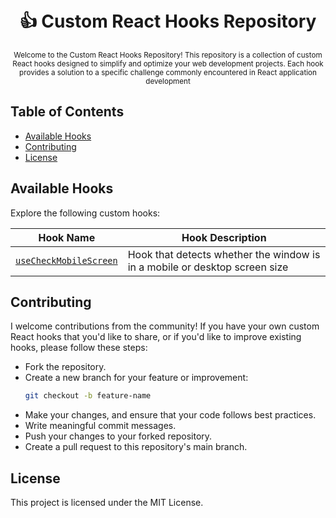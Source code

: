 <div align="center">
  <h1>
    <br/>
    👍 Custom React Hooks Repository
    <br />
  </h1>
  <sup>
    Welcome to the Custom React Hooks Repository! This repository is a collection of custom React hooks designed to simplify and optimize your web development projects. Each hook provides a solution to a specific challenge commonly encountered in React application development
  </sup>
  <br />
</div>


## Table of Contents

- [Available Hooks](#available-hooks)
- [Contributing](#contributing)
- [License](#license)

## Available Hooks

Explore the following custom hooks:

| Hook Name                                      | Hook Description                                                           
| ----------------------------------------       | -------------------------------------------------------------------------- 
| [`useCheckMobileScreen`](./docs/useCheckMobileScreen.md) | Hook that detects whether the window is in a mobile or desktop screen size 

## Contributing

I welcome contributions from the community! If you have your own custom React hooks that you'd like to share, or if you'd like to improve existing hooks, please follow these steps:

- Fork the repository.
- Create a new branch for your feature or improvement:
  ```bash
  git checkout -b feature-name
  ```
- Make your changes, and ensure that your code follows best practices.
- Write meaningful commit messages.
- Push your changes to your forked repository.
- Create a pull request to this repository's main branch.

## License

This project is licensed under the MIT License.
